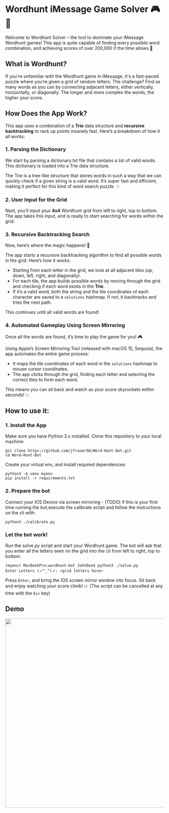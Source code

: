# Wordhunt iMessage Game Solver 🎮🧩
Welcome to Wordhunt Solver – the tool to dominate your iMessage Wordhunt games! This app is quite capable of finding every possible word combination, and achieving scores of over 200,000 if the time allows 🙌

## What is Wordhunt?
If you're unfamiliar with the Wordhunt game in iMessage, it's a fast-paced puzzle where you’re given a grid of random letters. The challenge? Find as many words as you can by connecting adjacent letters, either vertically, horizontally, or diagonally. The longer and more complex the words, the higher your score.

## How Does the App Work?
This app uses a combination of a **Trie** data structure and **recursive backtracking** to rack up points insanely fast. Here’s a breakdown of how it all works:

### 1. Parsing the Dictionary
We start by parsing a dictionary.txt file that contains a list of valid words. This dictionary is loaded into a Trie data structure.

The Trie is a tree-like structure that stores words in such a way that we can quickly check if a given string is a valid word. It’s super fast and efficient, making it perfect for this kind of word search puzzle. ✨

### 2. User Input for the Grid
Next, you’ll input your **4x4** Wordhunt grid from left to right, top to bottom. The app takes this input, and is ready to start searching for words within the grid.

### 3. Recursive Backtracking Search
Now, here’s where the magic happens! 🔮

The app starts a recursive backtracking algorithm to find all possible words in the grid. Here’s how it works:
- Starting from each letter in the grid, we look at all adjacent tiles (up, down, left, right, and diagonally).
- For each tile, the app builds possible words by moving through the grid and checking if each word exists in the **Trie**.
- If it’s a valid word, both the string and the tile coordinates of each character are saved to a `solutions` hashmap. If not, it backtracks and tries the next path.
  
This continues until all valid words are found!

### 4. Automated Gameplay Using Screen Mirroring
Once all the words are found, it’s time to play the game for you! 🎮

Using Apple’s Screen Mirroring Tool (released with macOS 15, Sequoia), the app automates the entire game process:
- It maps the tile coordinates of each word in the `solutions` hashmap to mouse cursor coordinates.
- The app clicks through the grid, finding each letter and selecting the correct tiles to form each word.
  
This means you can sit back and watch as your score skyrockets within seconds! 💥

## How to use it:
### 1. Install the App
Make sure you have Python 3.x installed. Clone this repository to your local machine:
```
git clone https://github.com/jfraser56/Word-Hunt-Bot.git
cd Word-Hunt-Bot
```
Create your virtual env, and install required dependencies
```
python3 -m venv myenv
pip install -r requirements.txt
```
### 2. Prepare the bot
Connect your IOS Device via screen mirroring - (TODO) if this is your first time running the bot,execute the calibrate script and follow the instructions on the cli with:
```
python3 ./calibrate.py
```
### Let the bot work!
Run the solve.py script and start your Wordhunt game. The bot will ask that you enter all the letters seen on the grid into the cli from left to right, top to bottom.
```
(myenv) MacBookPro:wordhunt-bot JohnDoe$ python3 ./solve.py
Enter Letters (ノ^_^)ノ: <grid letters here> 
```
Press `Enter`, and bring the IOS screen mirror window into focus. Sit back and enjoy watching your score climb! 📈 (The script can be cancelled at any time with the `Esc` key)

## Demo
<img src="https://github.com/user-attachments/assets/b81d7014-fb2a-4dfd-953c-a54624e1336f" width="600" />


